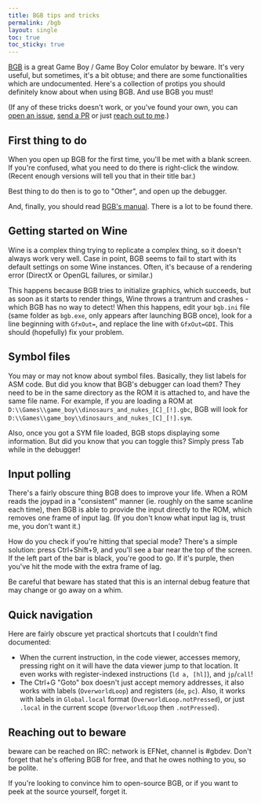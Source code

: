 ```yaml
---
title: BGB tips and tricks
permalink: /bgb
layout: single
toc: true
toc_sticky: true
---
```


[BGB](http://bgb.bircd.org) is a great Game Boy / Game Boy Color emulator by beware. It's very useful, but sometimes, it's a bit obtuse; and there are some functionalities which are undocumented. Here's a collection of protips you should definitely know about when using BGB. And use BGB you must!

(If any of these tricks doesn't work, or you've found your own, you can [open an issue](https://github.com/ISSOtm/issotm.github.io/issues), [send a PR](https://github.com/ISSOtm/issotm.github.io) or just [reach out to me](mailto:eldredhabert0@gmail.com).)


## First thing to do

When you open up BGB for the first time, you'll be met with a blank screen. If you're confused, what you need to do there is right-click the window. (Recent enough versions will tell you that in their title bar.)

Best thing to do then is to go to "Other", and open up the debugger.

And, finally, you should read [BGB's manual](http://bgb.bircd.org/manual.html). There is a lot to be found there.


## Getting started on Wine

Wine is a complex thing trying to replicate a complex thing, so it doesn't always work very well. Case in point, BGB seems to fail to start with its default settings on some Wine instances. Often, it's because of a rendering error (DirectX or OpenGL failures, or similar.)

This happens because BGB tries to initialize graphics, which succeeds, but as soon as it starts to render things, Wine throws a trantrum and crashes - which BGB has no way to detect! When this happens, edit your `bgb.ini` file (same folder as `bgb.exe`, only appears after launching BGB once), look for a line beginning with `GfxOut=`, and replace the line with `GfxOut=GDI`. This should (hopefully) fix your problem.


## Symbol files

You may or may not know about symbol files. Basically, they list labels for ASM code. But did you know that BGB's debugger can load them? They need to be in the same directory as the ROM it is attached to, and have the same file name. For example, if you are loading a ROM at `D:\\Games\\game_boy\\dinosaurs_and_nukes_[C]_[!].gbc`, BGB will look for `D:\\Games\\game_boy\\dinosaurs_and_nukes_[C]_[!].sym`.

Also, once you got a SYM file loaded, BGB stops displaying some information. But did you know that you can toggle this? Simply press Tab while in the debugger!


## Input polling

There's a fairly obscure thing BGB does to improve your life. When a ROM reads the joypad in a "consistent" manner (ie. roughly on the same scanline each time), then BGB is able to provide the input directly to the ROM, which removes one frame of input lag. (If you don't know what input lag is, trust me, you don't want it.)

How do you check if you're hitting that special mode? There's a simple solution: press Ctrl+Shift+9, and you'll see a bar near the top of the screen. If the left part of the bar is black, you're good to go. If it's purple, then you've hit the mode with the extra frame of lag.

Be careful that beware has stated that this is an internal debug feature that may change or go away on a whim.


## Quick navigation

Here are fairly obscure yet practical shortcuts that I couldn't find documented:

- When the current instruction, in the code viewer, accesses memory, pressing right on it will have the data viewer jump to that location. It even works with register-indexed instructions (`ld a, [hl]`), and `jp`/`call`!
- The Ctrl+G "Goto" box doesn't just accept memory addresses, it also works with labels (`OverworldLoop`) and registers (`de`, `pc`). Also, it works with labels in `Global.local` format (`OverworldLoop.notPressed`), or just `.local` in the current scope (`OverworldLoop` then `.notPressed`).


## Reaching out to beware

beware can be reached on IRC: network is EFNet, channel is #gbdev. Don't forget that he's offering BGB for free, and that he owes nothing to you, so be polite.

If you're looking to convince him to open-source BGB, or if you want to peek at the source yourself, forget it.
